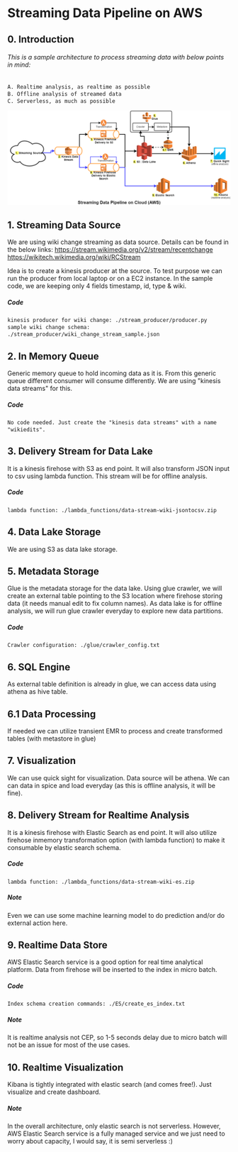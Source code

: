 # Streaming Data Pipeline on AWS

## 0. Introduction
###### This is a sample architecture to process streaming data with below points in mind:
	A. Realtime analysis, as realtime as possible
	B. Offline analysis of streamed data
	C. Serverless, as much as possible

![Alt text](images/streaming_data_pipeline.png?raw=true "Streaming Data Pipeline on AWS")

## 1. Streaming Data Source

We are using wiki change streaming as data source. Details can be found in the below links: 
	https://stream.wikimedia.org/v2/stream/recentchange
	https://wikitech.wikimedia.org/wiki/RCStream

Idea is to create a kinesis producer at the source. To test purpose we can run the producer from local laptop or on a EC2 instance.
In the sample code, we are keeping only 4 fields timestamp, id, type & wiki.

##### Code 
	kinesis producer for wiki change: ./stream_producer/producer.py
	sample wiki change schema: ./stream_producer/wiki_change_stream_sample.json
	
## 2. In Memory Queue
Generic memory queue to hold incoming data as it is. From this generic queue different consumer will consume differently. We are using "kinesis data streams" for this.

##### Code
	No code needed. Just create the "kinesis data streams" with a name "wikiedits".
	
## 3. Delivery Stream for Data Lake
It is a kinesis firehose with S3 as end point. It will also transform JSON input to csv using lambda function. This stream will be for offline analysis.

##### Code 
	lambda function: ./lambda_functions/data-stream-wiki-jsontocsv.zip
	
## 4. Data Lake Storage
We are using S3 as data lake storage.

## 5. Metadata Storage
Glue is the metadata storage for the data lake. Using glue crawler, we will create an external table pointing to the S3 location where firehose storing data (it needs manual edit to fix column names). 
As data lake is for offline analysis, we will run glue crawler everyday to explore new data partitions.

##### Code
	Crawler configuration: ./glue/crawler_config.txt

## 6. SQL Engine
As external table definition is already in glue, we can access data using athena as hive table.

## 6.1 Data Processing
If needed we can utilize transient EMR to process and create transformed tables (with metastore in glue)

## 7. Visualization
We can use quick sight for visualization. Data source will be athena. We can can data in spice and load everyday (as this is offline analysis, it will be fine).

## 8. Delivery Stream for Realtime Analysis
It is a kinesis firehose with Elastic Search as end point. It will also utilize firehose inmemory transformation option (with lambda function) to make it consumable by elastic search schema.  

##### Code
	lambda function: ./lambda_functions/data-stream-wiki-es.zip

##### Note
Even we can use some machine learning model to do prediction and/or do external action here.
	
## 9. Realtime Data Store
AWS Elastic Search service is a good option for real time analytical platform. Data from firehose will be inserted to the index in micro batch. 

##### Code
	Index schema creation commands: ./ES/create_es_index.txt

##### Note
It is realtime analysis not CEP, so 1-5 seconds delay due to micro batch will not be an issue for most of the use cases.

## 10. Realtime Visualization
Kibana is tightly integrated with elastic search (and comes free!). Just visualize and create dashboard.

##### Note
In the overall architecture, only elastic search is not serverless. However, AWS Elastic Search service is a fully managed service and we just need to worry about capacity, I would say, it is semi serverless :)


 


